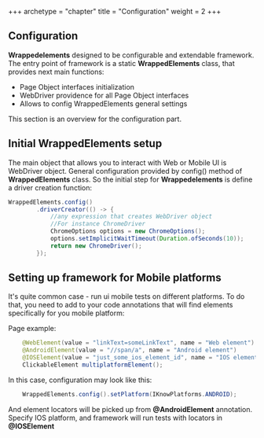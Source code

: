 +++
archetype = "chapter"
title = "Configuration"
weight = 2
+++

## Configuration
**Wrappedelements** designed to be configurable and extendable framework. 
The entry point of framework is a static **WrappedElements** class, that provides next main functions:
- Page Object interfaces initialization
- WebDriver providence for all Page Object interfaces 
- Allows to config WrappedElements general settings

This section is an overview for the configuration part.

## Initial WrappedElements setup
The main object that allows you to interact with Web or Mobile UI is WebDriver object.
General configuration provided by config() method of **WrappedElements** class.
So the initial step for **Wrappedelements** is define a driver creation function:
```java
WrappedElements.config()
        .driverCreator(() -> {
            //any expression that creates WebDriver object
            //For instance ChromeDriver
            ChromeOptions options = new ChromeOptions();
            options.setImplicitWaitTimeout(Duration.ofSeconds(10));
            return new ChromeDriver();
        });
```

## Setting up framework for Mobile platforms
It's quite common case - run ui mobile tests on different platforms.
To do that, you need to add to your code annotations that will find elements specifically for you mobile platform:

Page example:
```java
    @WebElement(value = "linkText=someLinkText", name = "Web element")
    @AndroidElement(value = "//span/a", name = "Android element")
    @IOSElement(value = "just_some_ios_element_id", name = "IOS element")
    ClickableElement multiplatformElement();
```
In this case, configuration may look like this:
```java
    WrappedElements.config().setPlatform(IKnowPlatforms.ANDROID);
```
And element locators will be picked up from **@AndroidElement** annotation.
Specify IOS platform, and framework will run tests with locators in **@IOSElement**